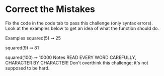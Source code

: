 # Correct the Mistakes

Fix the code in the code tab to pass this challenge (only syntax errors). Look at the examples below to get an idea of what the function should do.

Examples
squared(5) ➞ 25

squared(9) ➞ 81

squared(100) ➞ 10000
Notes
READ EVERY WORD CAREFULLY, CHARACTER BY CHARACTER!
Don't overthink this challenge; it's not supposed to be hard.
